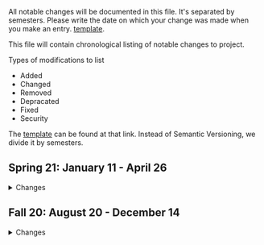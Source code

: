 All notable changes will be documented in this file. It's separated by semesters. Please write the date on which your change was made when you make an entry.
 [template](https://keepachangelog.com/en/1.0.0/).

This file will contain chronological listing of notable changes to project.

Types of modifications to list

- Added
- Changed
- Removed
- Depracated
- Fixed
- Security

The [template](https://keepachangelog.com/en/1.0.0/) can be found at that link. Instead of Semantic Versioning, we divide it by semesters.

## Spring 21: January 11 - April 26

<details>

  <summary> Changes </summary>
### Added
### Changed
### Removed
### Depracated
### Fixed
### Security
</details>

## Fall 20: August 20 - December 14

<details>

  <summary> Changes </summary>

### Added
- Changlog to track notable changes: 10/21/20
### Changed
- Structure of sections in README into collapsable sections: 10/20/20
- Structure of Scripting sections in README so that the script explanations come before the execution step: 10/01/20
### Removed
### Depracated
### Fixed
### Security
</details>

